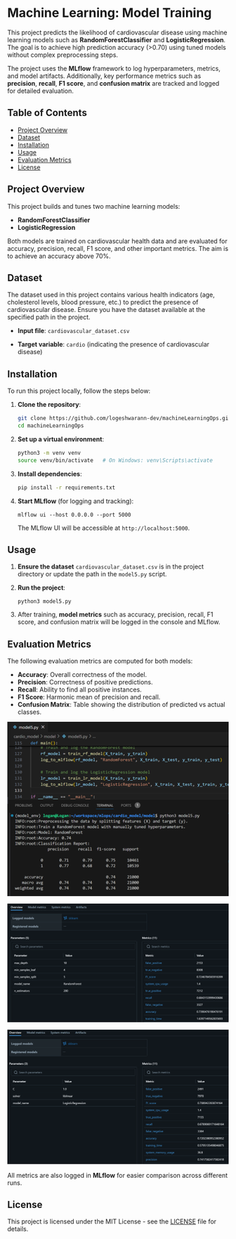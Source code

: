 # Machine Learning: Model Training

This project predicts the likelihood of cardiovascular disease using machine learning models such as **RandomForestClassifier** and **LogisticRegression**. The goal is to achieve high prediction accuracy (>0.70) using tuned models without complex preprocessing steps.

The project uses the **MLflow** framework to log hyperparameters, metrics, and model artifacts. Additionally, key performance metrics such as **precision**, **recall**, **F1 score**, and **confusion matrix** are tracked and logged for detailed evaluation.

## Table of Contents
- [Project Overview](#project-overview)
- [Dataset](#dataset)
- [Installation](#installation)
- [Usage](#usage)
- [Evaluation Metrics](#evaluation-metrics)
- [License](#license)

## Project Overview
This project builds and tunes two machine learning models:
- **RandomForestClassifier**
- **LogisticRegression**

Both models are trained on cardiovascular health data and are evaluated for accuracy, precision, recall, F1 score, and other important metrics. The aim is to achieve an accuracy above 70%.

## Dataset
The dataset used in this project contains various health indicators (age, cholesterol levels, blood pressure, etc.) to predict the presence of cardiovascular disease. Ensure you have the dataset available at the specified path in the project.

- **Input file**: `cardiovascular_dataset.csv`
  
- **Target variable**: `cardio` (indicating the presence of cardiovascular disease)

## Installation
To run this project locally, follow the steps below:

1. **Clone the repository**:
   ```bash
   git clone https://github.com/logeshwarann-dev/machineLearningOps.git
   cd machineLearningOps
   ```

2. **Set up a virtual environment**:
   ```bash
   python3 -m venv venv
   source venv/bin/activate   # On Windows: venv\Scripts\activate
   ```

3. **Install dependencies**:
   ```bash
   pip install -r requirements.txt
   ```

4. **Start MLflow** (for logging and tracking):
   ```
   mlflow ui --host 0.0.0.0 --port 5000
   ```
   The MLflow UI will be accessible at `http://localhost:5000`.


## Usage
1. **Ensure the dataset** `cardiovascular_dataset.csv` is in the project directory or update the path in the `model5.py` script.

2. **Run the project**:
   ```
   python3 model5.py
   ```

3. After training, **model metrics** such as accuracy, precision, recall, F1 score, and confusion matrix will be logged in the console and MLflow.

## Evaluation Metrics
The following evaluation metrics are computed for both models:
- **Accuracy**: Overall correctness of the model.
- **Precision**: Correctness of positive predictions.
- **Recall**: Ability to find all positive instances.
- **F1 Score**: Harmonic mean of precision and recall.
- **Confusion Matrix**: Table showing the distribution of predicted vs actual classes.

![alt text](archive/image1.png)

![alt text](archive/image2.png)

![alt text](archive/image3.png)



All metrics are also logged in **MLflow** for easier comparison across different runs.

## License
This project is licensed under the MIT License - see the [LICENSE](LICENSE) file for details.
